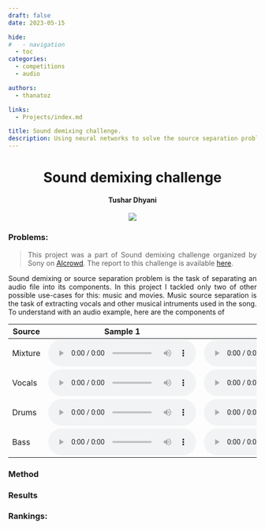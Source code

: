 ```yaml
---
draft: false 
date: 2023-05-15 

hide:
#   - navigation
  - toc
categories:
  - competitions
  - audio

authors:
  - thanatoz

links:
  - Projects/index.md

title: Sound demixing challenge.
description: Using neural networks to solve the source separation problem. These audio inverse problems are mainly for sound demixing and cinematic demixing challenge. 
---
```


<style>
p{
text-align: justify;
text-justify: inter-word;
}

.MathJax {
font-size: 2.1em;
}
</style>

<center>

# Sound demixing challenge

#### <p style="text-align: center;">Tushar Dhyani</p>
<!-- <p style="text-align: center;">Institut für Maschinelle Sprachverarbeitung, University of Stuttgart</p> -->
</center>

<center>
<img class="center-block" style="max-width:750px;" src="https://ik.imagekit.io/tushard/Personal/projects/sound_demixing_banner_SE0lHotR6?updatedAt=1702507794406">
</center>

### Problems:

> This project was a part of Sound demixing challenge organized by Sony on [AIcrowd](https://www.aicrowd.com/challenges/sound-demixing-challenge-2023). The report to this challenge is available [here](https://doi.org/10.3389/frsip.2021.808395).

Sound demixing or source separation problem is the task of separating an audio file into its components. In this project I tackled only two of other possible use-cases for this: music and movies. Music source separation is the task of extracting vocals and other musical intruments used in the song. To understand with an audio example, here are the components of  

| Source   | Sample 1                                                                                 | Sample 2                                                                      |
|----------|---------------------------------------------------------------------------------------|---------------------------------------------------------------------------------------------|
| Mixture  | <audio controls controlsList="nodownload"><source src="../sound_separ_files/song1/mixture.wav" type="audio/flac"></audio> | <audio controls controlsList="nodownload"><source src="../sound_separ_files/song2/mixture.wav" type="audio/flac"></audio> | 
| Vocals  | <audio controls controlsList="nodownload"><source src="../sound_separ_files/song1/vocals.wav" type="audio/flac"></audio> | <audio controls controlsList="nodownload"><source src="../sound_separ_files/song2/vocals.wav" type="audio/flac"></audio> | 
| Drums  | <audio controls controlsList="nodownload"><source src="../sound_separ_files/song1/drums.wav" type="audio/flac"></audio> | <audio controls controlsList="nodownload"><source src="../sound_separ_files/song2/drums.wav" type="audio/flac"></audio> | 
| Bass  | <audio controls controlsList="nodownload"><source src="../sound_separ_files/song1/bass.wav" type="audio/flac"></audio> | <audio controls controlsList="nodownload"><source src="../sound_separ_files/song2/bass.wav" type="audio/flac"></audio> |  

### Method

### Results

### Rankings: